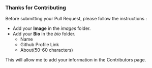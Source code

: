 ### Thanks for Contributing

Before submitting your Pull Request, please follow the instructions : 

- Add your **Image** in the *images* folder.
- Add your **Bio** in the *bio* folder.
    * Name
    * Github Profile Link
    * About(50-60 characters)

This will allow me to add your information in the Contributors page.